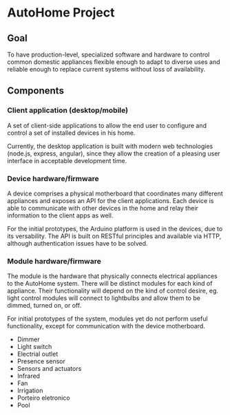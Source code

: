 AutoHome Project
================

Goal
----
To have production-level, specialized software and hardware to control common domestic appliances flexible enough to adapt to diverse uses and reliable enough to replace current systems without loss of availability.

Components
----------
### Client application (desktop/mobile)
A set of client-side applications to allow the end user to configure and control a set of installed devices in his home.

Currently, the desktop application is built with modern web technologies (node.js, express, angular), since they allow the creation of a pleasing user interface in acceptable development time.

### Device hardware/firmware
A device comprises a physical motherboard that coordinates many different appliances and exposes an API for the client applications. Each device is able to communicate with other devices in the home and relay their information to the client apps as well.

For the initial prototypes, the Arduino platform is used in the devices, due to its versability. The API is built on RESTful principles and available via HTTP, although authentication issues have to be solved.

### Module hardware/firmware
The module is the hardware that physically connects electrical appliances to the AutoHome system. There will be distinct modules for each kind of appliance. Their functionality will depend on the kind of control desire, eg. light control modules will connect to lightbulbs and allow them to be dimmed, turned on, or off.

For initial prototypes of the system, modules yet do not perform useful functionality, except for communication with the device motherboard.

- Dimmer
- Light switch
- Electrial outlet
- Presence sensor
- Sensors and actuators
- Infrared
- Fan
- Irrigation
- Porteiro eletronico
- Pool